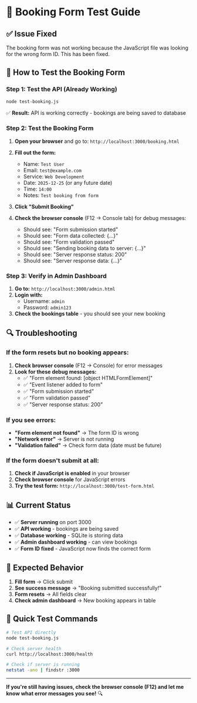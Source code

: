 # 🔧 Booking Form Test Guide

## ✅ Issue Fixed
The booking form was not working because the JavaScript file was looking for the wrong form ID. This has been fixed.

## 🧪 How to Test the Booking Form

### **Step 1: Test the API (Already Working)**
```bash
node test-booking.js
```
✅ **Result:** API is working correctly - bookings are being saved to database

### **Step 2: Test the Booking Form**

1. **Open your browser** and go to: `http://localhost:3000/booking.html`

2. **Fill out the form:**
   - Name: `Test User`
   - Email: `test@example.com`
   - Service: `Web Development`
   - Date: `2025-12-25` (or any future date)
   - Time: `14:00`
   - Notes: `Test booking from form`

3. **Click "Submit Booking"**

4. **Check the browser console** (F12 → Console tab) for debug messages:
   - Should see: "Form submission started"
   - Should see: "Form data collected: {...}"
   - Should see: "Form validation passed"
   - Should see: "Sending booking data to server: {...}"
   - Should see: "Server response status: 200"
   - Should see: "Server response data: {...}"

### **Step 3: Verify in Admin Dashboard**

1. **Go to:** `http://localhost:3000/admin.html`
2. **Login with:**
   - Username: `admin`
   - Password: `admin123`
3. **Check the bookings table** - you should see your new booking

## 🔍 Troubleshooting

### **If the form resets but no booking appears:**

1. **Check browser console** (F12 → Console) for error messages
2. **Look for these debug messages:**
   - ✅ "Form element found: [object HTMLFormElement]"
   - ✅ "Event listener added to form"
   - ✅ "Form submission started"
   - ✅ "Form validation passed"
   - ✅ "Server response status: 200"

### **If you see errors:**

- **"Form element not found"** → The form ID is wrong
- **"Network error"** → Server is not running
- **"Validation failed"** → Check form data (date must be future)

### **If the form doesn't submit at all:**

1. **Check if JavaScript is enabled** in your browser
2. **Check browser console** for JavaScript errors
3. **Try the test form:** `http://localhost:3000/test-form.html`

## 📊 Current Status

- ✅ **Server running** on port 3000
- ✅ **API working** - bookings are being saved
- ✅ **Database working** - SQLite is storing data
- ✅ **Admin dashboard working** - can view bookings
- ✅ **Form ID fixed** - JavaScript now finds the correct form

## 🎯 Expected Behavior

1. **Fill form** → Click submit
2. **See success message** → "Booking submitted successfully!"
3. **Form resets** → All fields clear
4. **Check admin dashboard** → New booking appears in table

## 🚀 Quick Test Commands

```bash
# Test API directly
node test-booking.js

# Check server health
curl http://localhost:3000/health

# Check if server is running
netstat -ano | findstr :3000
```

---

**If you're still having issues, check the browser console (F12) and let me know what error messages you see!** 🔍
